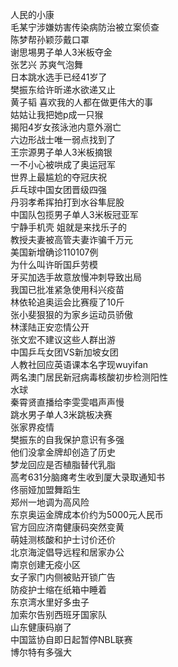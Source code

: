 人民的小康  
毛某宁涉嫌妨害传染病防治被立案侦查  
陈梦帮孙颖莎戴口罩  
谢思埸男子单人3米板夺金  
张艺兴 苏爽气泡舞  
日本跳水选手已经41岁了  
樊振东给许昕递水欲递又止  
黄子韬 喜欢我的人都在做更伟大的事  
姑姑让我把她p成一只猴  
揭阳4岁女孩泳池内意外溺亡  
六边形战士唯一弱点找到了  
王宗源男子单人3米板摘银  
一不小心被哄成了奥运冠军  
世界上最尴尬的夺冠庆祝  
乒乓球中国女团晋级四强  
丹羽孝希挥拍打到水谷隼屁股  
中国队包揽男子单人3米板冠亚军  
宁静手机壳 姐就是来找乐子的  
教授夫妻被高管夫妻诈骗千万元  
美国新增确诊110107例  
为什么叫许昕国乒劳模  
牙买加选手故意放慢冲刺导致出局  
我国已批准紧急使用科兴疫苗  
林依轮追奥运会比赛瘦了10斤  
张小斐狠狠的为家乡运动员骄傲  
林漾陆正安恋情公开  
张文宏不建议这些人群出游  
中国乒乓女团VS新加坡女团  
人教社回应英语课本名字现wuyifan  
两名澳门居民新冠病毒核酸初步检测阳性  
水球  
秦霄贤直播给李雯雯唱声声慢  
跳水男子单人3米跳板决赛  
张家界疫情  
樊振东的自我保护意识有多强  
他们没拿金牌却创造了历史  
梦龙回应是否植脂替代乳脂  
高考631分脑瘫考生收到厦大录取通知书  
佟丽娅加盟舞蹈生  
郑州一地调为高风险  
东京奥运金牌成本价约为5000元人民币  
官方回应济南健康码突然变黄  
萌娃测核酸和护士讨价还价  
北京海淀倡导远程和居家办公  
南京创建无疫小区  
女子家门内侧被贴开锁广告  
防疫护士缩在纸箱中睡着  
东京湾水里好多虫子  
加索尔告别西班牙国家队  
山东健康码崩了  
中国篮协自即日起暂停NBL联赛  
博尔特有多强大  

